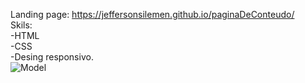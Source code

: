 Landing page: https://jeffersonsilemen.github.io/paginaDeConteudo/ <br>
Skils: <br>
-HTML <br>
-CSS <br>
-Desing responsivo. <br>
![Model](https://user-images.githubusercontent.com/98061249/235938922-945ee178-4a47-43ea-93cc-7abf477fd7a1.PNG)
